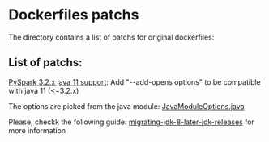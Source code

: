 # Dockerfiles patchs

The directory contains a list of patchs for original dockerfiles:

## List of patchs:

[PySpark 3.2.x java 11 support](Dockerfile.spark3.2.x#L6):  Add  "--add-opens options" to be compatible with java 11 (<=3.2.x)

The options are picked from the java module: [JavaModuleOptions.java](https://github.com/apache/spark/blob/8706ccdf461c3b7f82b94b9e953ca4547f551ab1/launcher/src/main/java/org/apache/spark/launcher/JavaModuleOptions.java)

Please, checkk the following guide: [migrating-jdk-8-later-jdk-releases](https://docs.oracle.com/en/java/javase/16/migrate/migrating-jdk-8-later-jdk-releases.html#GUID-2F61F3A9-0979-46A4-8B49-325BA0EE8B66) for more information


